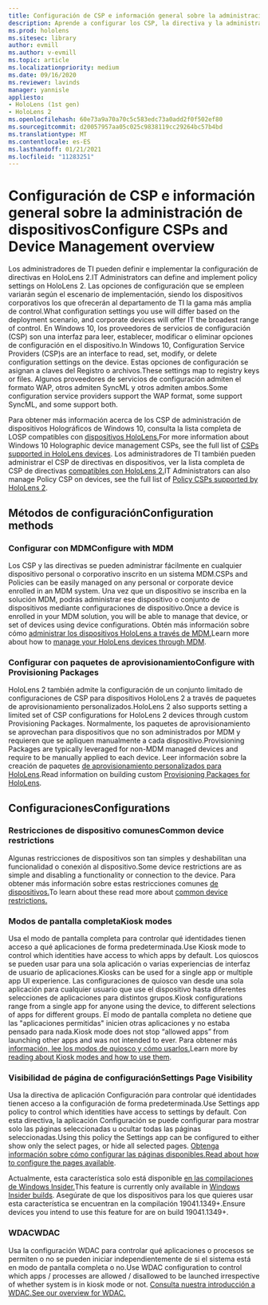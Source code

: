 ```yaml
---
title: Configuración de CSP e información general sobre la administración de dispositivos
description: Aprende a configurar los CSP, la directiva y la administración de dispositivos mediante la administración de dispositivos móviles y los paquetes de aprovisionamiento.
ms.prod: hololens
ms.sitesec: library
author: evmill
ms.author: v-evmill
ms.topic: article
ms.localizationpriority: medium
ms.date: 09/16/2020
ms.reviewer: lavinds
manager: yannisle
appliesto:
- HoloLens (1st gen)
- HoloLens 2
ms.openlocfilehash: 60e73a9a70a70c5c583edc73a0add2f0f502ef80
ms.sourcegitcommit: d20057957aa05c025c9838119cc29264bc57b4bd
ms.translationtype: MT
ms.contentlocale: es-ES
ms.lasthandoff: 01/21/2021
ms.locfileid: "11283251"
---
```

# <span data-ttu-id="b7b8e-103">Configuración de CSP e información general sobre la administración de dispositivos</span><span class="sxs-lookup"><span data-stu-id="b7b8e-103">Configure CSPs and Device Management overview</span></span>

<span data-ttu-id="b7b8e-104">Los administradores de TI pueden definir e implementar la configuración de directivas en HoloLens 2.</span><span class="sxs-lookup"><span data-stu-id="b7b8e-104">IT Administrators can define and implement policy settings on HoloLens 2.</span></span> <span data-ttu-id="b7b8e-105">Las opciones de configuración que se empleen variarán según el escenario de implementación, siendo los dispositivos corporativos los que ofrecerán al departamento de TI la gama más amplia de control.</span><span class="sxs-lookup"><span data-stu-id="b7b8e-105">What configuration settings you use will differ based on the deployment scenario, and corporate devices will offer IT the broadest range of control.</span></span> <span data-ttu-id="b7b8e-106">En Windows 10, los proveedores de servicios de configuración (CSP) son una interfaz para leer, establecer, modificar o eliminar opciones de configuración en el dispositivo.</span><span class="sxs-lookup"><span data-stu-id="b7b8e-106">In Windows 10, Configuration Service Providers (CSP)s are an interface to read, set, modify, or delete configuration settings on the device.</span></span> <span data-ttu-id="b7b8e-107">Estas opciones de configuración se asignan a claves del Registro o archivos.</span><span class="sxs-lookup"><span data-stu-id="b7b8e-107">These settings map to registry keys or files.</span></span> <span data-ttu-id="b7b8e-108">Algunos proveedores de servicios de configuración admiten el formato WAP, otros admiten SyncML y otros admiten ambos.</span><span class="sxs-lookup"><span data-stu-id="b7b8e-108">Some configuration service providers support the WAP format, some support SyncML, and some support both.</span></span>

<span data-ttu-id="b7b8e-109">Para obtener más información acerca de los CSP de administración de dispositivos Holográficos de Windows 10, consulta la lista completa de LOSP compatibles con [dispositivos HoloLens.](https://docs.microsoft.com/windows/client-management/mdm/configuration-service-provider-reference#hololens)</span><span class="sxs-lookup"><span data-stu-id="b7b8e-109">For more information about Windows 10 Holographic device management CSPs, see the full list of [CSPs supported in HoloLens devices](https://docs.microsoft.com/windows/client-management/mdm/configuration-service-provider-reference#hololens).</span></span>
<span data-ttu-id="b7b8e-110">Los administradores de TI también pueden administrar el CSP de directivas en dispositivos, ver la lista completa de CSP de directivas [compatibles con HoloLens 2.](https://docs.microsoft.com/windows/client-management/mdm/policy-csps-supported-by-hololens2)</span><span class="sxs-lookup"><span data-stu-id="b7b8e-110">IT Administrators can also manage Policy CSP on devices, see the full list of [Policy CSPs supported by HoloLens 2](https://docs.microsoft.com/windows/client-management/mdm/policy-csps-supported-by-hololens2).</span></span>

## <span data-ttu-id="b7b8e-111">Métodos de configuración</span><span class="sxs-lookup"><span data-stu-id="b7b8e-111">Configuration methods</span></span>

### <span data-ttu-id="b7b8e-112">Configurar con MDM</span><span class="sxs-lookup"><span data-stu-id="b7b8e-112">Configure with MDM</span></span>

<span data-ttu-id="b7b8e-113">Los CSP y las directivas se pueden administrar fácilmente en cualquier dispositivo personal o corporativo inscrito en un sistema MDM.</span><span class="sxs-lookup"><span data-stu-id="b7b8e-113">CSPs and Policies can be easily managed on any personal or corporate device enrolled in an MDM system.</span></span> <span data-ttu-id="b7b8e-114">Una vez que un dispositivo se inscriba en la solución MDM, podrás administrar ese dispositivo o conjunto de dispositivos mediante configuraciones de dispositivo.</span><span class="sxs-lookup"><span data-stu-id="b7b8e-114">Once a device is enrolled in your MDM solution, you will be able to manage that device, or set of devices using device configurations.</span></span> <span data-ttu-id="b7b8e-115">Obtén más información sobre cómo [administrar los dispositivos HoloLens a través de MDM.](hololens-mdm-configure.md)</span><span class="sxs-lookup"><span data-stu-id="b7b8e-115">Learn more about how to [manage your HoloLens devices through MDM](hololens-mdm-configure.md).</span></span>

### <span data-ttu-id="b7b8e-116">Configurar con paquetes de aprovisionamiento</span><span class="sxs-lookup"><span data-stu-id="b7b8e-116">Configure with Provisioning Packages</span></span>

<span data-ttu-id="b7b8e-117">HoloLens 2 también admite la configuración de un conjunto limitado de configuraciones de CSP para dispositivos HoloLens 2 a través de paquetes de aprovisionamiento personalizados.</span><span class="sxs-lookup"><span data-stu-id="b7b8e-117">HoloLens 2 also supports setting a limited set of CSP configurations for HoloLens 2 devices through custom Provisioning Packages.</span></span> <span data-ttu-id="b7b8e-118">Normalmente, los paquetes de aprovisionamiento se aprovechan para dispositivos que no son administrados por MDM y requieren que se apliquen manualmente a cada dispositivo.</span><span class="sxs-lookup"><span data-stu-id="b7b8e-118">Provisioning Packages are typically leveraged for non-MDM managed devices and require to be manually applied to each device.</span></span> <span data-ttu-id="b7b8e-119">Leer información sobre la creación de paquetes [de aprovisionamiento personalizados para HoloLens](https://docs.microsoft.com/hololens/hololens-provisioning).</span><span class="sxs-lookup"><span data-stu-id="b7b8e-119">Read information on building custom [Provisioning Packages for HoloLens](https://docs.microsoft.com/hololens/hololens-provisioning).</span></span>

## <span data-ttu-id="b7b8e-120">Configuraciones</span><span class="sxs-lookup"><span data-stu-id="b7b8e-120">Configurations</span></span>

### <span data-ttu-id="b7b8e-121">Restricciones de dispositivo comunes</span><span class="sxs-lookup"><span data-stu-id="b7b8e-121">Common device restrictions</span></span>

<span data-ttu-id="b7b8e-122">Algunas restricciones de dispositivos son tan simples y deshabilitan una funcionalidad o conexión al dispositivo.</span><span class="sxs-lookup"><span data-stu-id="b7b8e-122">Some device restrictions are as simple and disabling a functionality or connection to the device.</span></span> <span data-ttu-id="b7b8e-123">Para obtener más información sobre estas restricciones comunes [de dispositivos.](hololens-common-device-restrictions.md)</span><span class="sxs-lookup"><span data-stu-id="b7b8e-123">To learn about these read more about [common device restrictions.](hololens-common-device-restrictions.md)</span></span>

### <span data-ttu-id="b7b8e-124">Modos de pantalla completa</span><span class="sxs-lookup"><span data-stu-id="b7b8e-124">Kiosk modes</span></span>

<span data-ttu-id="b7b8e-125">Usa el modo de pantalla completa para controlar qué identidades tienen acceso a qué aplicaciones de forma predeterminada.</span><span class="sxs-lookup"><span data-stu-id="b7b8e-125">Use Kiosk mode to control which identities have access to which apps by default.</span></span> <span data-ttu-id="b7b8e-126">Los quioscos se pueden usar para una sola aplicación o varias experiencias de interfaz de usuario de aplicaciones.</span><span class="sxs-lookup"><span data-stu-id="b7b8e-126">Kiosks can be used for a single app or multiple app UI experience.</span></span> <span data-ttu-id="b7b8e-127">Las configuraciones de quiosco van desde una sola aplicación para cualquier usuario que use el dispositivo hasta diferentes selecciones de aplicaciones para distintos grupos.</span><span class="sxs-lookup"><span data-stu-id="b7b8e-127">Kiosk configurations range from a single app for anyone using the device, to different selections of apps for different groups.</span></span> <span data-ttu-id="b7b8e-128">El modo de pantalla completa no detiene que las "aplicaciones permitidas" inicien otras aplicaciones y no estaba pensado para nada.</span><span class="sxs-lookup"><span data-stu-id="b7b8e-128">Kiosk mode does not stop “allowed apps” from launching other apps and was not intended to ever.</span></span> <span data-ttu-id="b7b8e-129">Para obtener más [información, lee los modos de quiosco y cómo usarlos.](hololens-kiosk.md)</span><span class="sxs-lookup"><span data-stu-id="b7b8e-129">Learn more by [reading about Kiosk modes and how to use them](hololens-kiosk.md).</span></span>

### <span data-ttu-id="b7b8e-130">Visibilidad de página de configuración</span><span class="sxs-lookup"><span data-stu-id="b7b8e-130">Settings Page Visibility</span></span>

<span data-ttu-id="b7b8e-131">Usa la directiva de aplicación Configuración para controlar qué identidades tienen acceso a la configuración de forma predeterminada.</span><span class="sxs-lookup"><span data-stu-id="b7b8e-131">Use Settings app policy to control which identities have access to settings by default.</span></span> <span data-ttu-id="b7b8e-132">Con esta directiva, la aplicación Configuración se puede configurar para mostrar solo las páginas seleccionadas u ocultar todas las páginas seleccionadas.</span><span class="sxs-lookup"><span data-stu-id="b7b8e-132">Using this policy the Settings app can be configured to either show only the select pages, or hide all selected pages.</span></span> <span data-ttu-id="b7b8e-133">[Obtenga información sobre cómo configurar las páginas disponibles.](settings-uri-list.md)</span><span class="sxs-lookup"><span data-stu-id="b7b8e-133">[Read about how to configure the pages available](settings-uri-list.md).</span></span>

<span data-ttu-id="b7b8e-134">Actualmente, esta característica solo está disponible [en las compilaciones de Windows Insider.](hololens-insider.md)</span><span class="sxs-lookup"><span data-stu-id="b7b8e-134">This feature is currently only available in [Windows Insider builds](hololens-insider.md).</span></span> <span data-ttu-id="b7b8e-135">Asegúrate de que los dispositivos para los que quieres usar esta característica se encuentran en la compilación 19041.1349+.</span><span class="sxs-lookup"><span data-stu-id="b7b8e-135">Ensure devices you intend to use this feature for are on build 19041.1349+.</span></span>

### <span data-ttu-id="b7b8e-136">WDAC</span><span class="sxs-lookup"><span data-stu-id="b7b8e-136">WDAC</span></span>

<span data-ttu-id="b7b8e-137">Usa la configuración WDAC para controlar qué aplicaciones o procesos se permiten o no se pueden iniciar independientemente de si el sistema está en modo de pantalla completa o no.</span><span class="sxs-lookup"><span data-stu-id="b7b8e-137">Use WDAC configuration to control which apps / processes are allowed / disallowed to be launched irrespective of whether system is in kiosk mode or not.</span></span>
[<span data-ttu-id="b7b8e-138">Consulta nuestra introducción a WDAC.</span><span class="sxs-lookup"><span data-stu-id="b7b8e-138">See our overview for WDAC.</span></span>](windows-defender-application-control-wdac.md)
